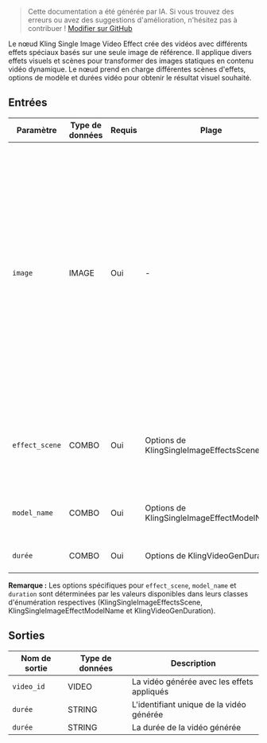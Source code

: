 > Cette documentation a été générée par IA. Si vous trouvez des erreurs ou avez des suggestions d'amélioration, n'hésitez pas à contribuer ! [Modifier sur GitHub](https://github.com/Comfy-Org/embedded-docs/blob/main/comfyui_embedded_docs/docs/KlingSingleImageVideoEffectNode/fr.md)

Le nœud Kling Single Image Video Effect crée des vidéos avec différents effets spéciaux basés sur une seule image de référence. Il applique divers effets visuels et scènes pour transformer des images statiques en contenu vidéo dynamique. Le nœud prend en charge différentes scènes d'effets, options de modèle et durées vidéo pour obtenir le résultat visuel souhaité.

## Entrées

| Paramètre | Type de données | Requis | Plage | Description |
|-----------|-----------|----------|-------|-------------|
| `image` | IMAGE | Oui | - | Image de référence. URL ou chaîne encodée en Base64 (sans le préfixe data:image). La taille du fichier ne peut pas dépasser 10 Mo, la résolution ne doit pas être inférieure à 300*300 px, le rapport d'aspect doit être compris entre 1:2,5 et 2,5:1 |
| `effect_scene` | COMBO | Oui | Options de KlingSingleImageEffectsScene | Le type de scène d'effet spéciaux à appliquer à la génération de la vidéo |
| `model_name` | COMBO | Oui | Options de KlingSingleImageEffectModelName | Le modèle spécifique à utiliser pour générer l'effet vidéo |
| `durée` | COMBO | Oui | Options de KlingVideoGenDuration | La durée de la vidéo générée |

**Remarque :** Les options spécifiques pour `effect_scene`, `model_name` et `duration` sont déterminées par les valeurs disponibles dans leurs classes d'énumération respectives (KlingSingleImageEffectsScene, KlingSingleImageEffectModelName et KlingVideoGenDuration).

## Sorties

| Nom de sortie | Type de données | Description |
|-------------|-----------|-------------|
| `video_id` | VIDEO | La vidéo générée avec les effets appliqués |
| `durée` | STRING | L'identifiant unique de la vidéo générée |
| `durée` | STRING | La durée de la vidéo générée |

